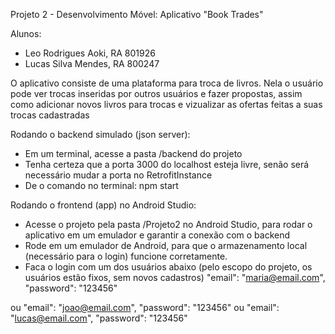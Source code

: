 Projeto 2 - Desenvolvimento Móvel: Aplicativo "Book Trades"

Alunos: 
- Leo Rodrigues Aoki, RA 801926
- Lucas Silva Mendes, RA 800247

O aplicativo consiste de uma plataforma para troca de livros. Nela o usuário pode ver trocas inseridas por outros usuários e fazer propostas, assim como adicionar novos livros para trocas e vizualizar as ofertas feitas a suas trocas cadastradas

Rodando o backend simulado (json server):
- Em um terminal, acesse a pasta /backend do projeto
- Tenha certeza que a porta 3000 do localhost esteja livre, senão será necessário mudar a porta no RetrofitInstance
- De o comando no terminal: npm start

Rodando o frontend (app) no Android Studio:
- Acesse o projeto pela pasta /Projeto2 no Android Studio, para rodar o aplicativo em um emulador e garantir a conexão com o backend
- Rode em um emulador de Android, para que o armazenamento local (necessário para o login) funcione corretamente.
- Faca o login com um dos usuários abaixo (pelo escopo do projeto, os usuários estão fixos, sem novos cadastros)
      "email": "maria@email.com",
      "password": "123456"

ou
      "email": "joao@email.com",
      "password": "123456"
ou
      "email": "lucas@email.com",
      "password": "123456"

